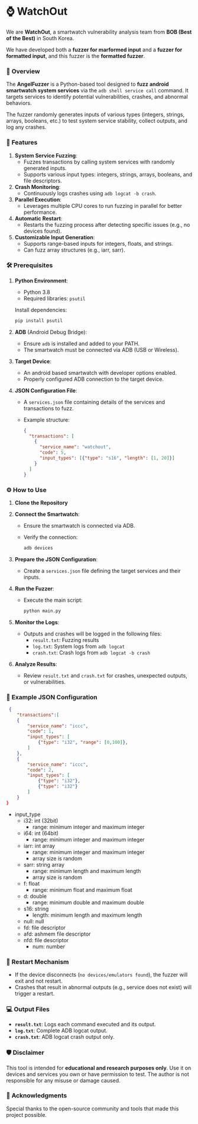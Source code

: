# ⌚ WatchOut

We are **WatchOut**, a smartwatch vulnerability analysis team from **BOB (Best of the Best)** in South Korea.

We have developed both a **fuzzer for marformed input** and a **fuzzer for formatted input**, and this fuzzer is the **formatted fuzzer**.

### 📜 **Overview**

The **AngelFuzzer** is a Python-based tool designed to **fuzz android smartwatch system services** via the `adb shell service call` command. It targets services to identify potential vulnerabilities, crashes, and abnormal behaviors.

The fuzzer randomly generates inputs of various types (integers, strings, arrays, booleans, etc.) to test system service stability, collect outputs, and log any crashes.


### 🚀 **Features**

1. **System Service Fuzzing**:
    - Fuzzes transactions by calling system services with randomly generated inputs.
    - Supports various input types: integers, strings, arrays, booleans, and file descriptors.
2. **Crash Monitoring**:
    - Continuously logs crashes using `adb logcat -b crash`.
3. **Parallel Execution**:
    - Leverages multiple CPU cores to run fuzzing in parallel for better performance.
4. **Automatic Restart**:
    - Restarts the fuzzing process after detecting specific issues (e.g., no devices found).
5. **Customizable Input Generation**:
    - Supports range-based inputs for integers, floats, and strings.
    - Can fuzz array structures (e.g., iarr, sarr).

### 🛠️ **Prerequisites**

1. **Python Environment**:
    - Python 3.8
    - Required libraries: `psutil`
    
    Install dependencies:
    
    ```bash
    pip install psutil
    ```
    
2. **ADB** (Android Debug Bridge):
    - Ensure `adb` is installed and added to your PATH.
    - The smartwatch must be connected via ADB (USB or Wireless).
3. **Target Device**:
    - An android based smartwatch with developer options enabled.
    - Properly configured ADB connection to the target device.
4. **JSON Configuration File**:
    - A `services.json` file containing details of the services and transactions to fuzz.
    - Example structure:
        
        ```json
        {
          "transactions": [
            {
              "service_name": "watchout",
              "code": 5,
              "input_types": [{"type": "s16", "length": [1, 20]}]
            }
          ]
        }
        ```
        

### ⚙️ **How to Use**

1. **Clone the Repository**
2. **Connect the Smartwatch**:
    - Ensure the smartwatch is connected via ADB.
    - Verify the connection:
        
        ```bash
        adb devices
        ```
        
3. **Prepare the JSON Configuration**:
    - Create a `services.json` file defining the target services and their inputs.
4. **Run the Fuzzer**:
    - Execute the main script:
        
        ```bash
        python main.py
        ```
        
5. **Monitor the Logs**:
    - Outputs and crashes will be logged in the following files:
        - `result.txt`: Fuzzing results
        - `log.txt`: System logs from `adb logcat`
        - `crash.txt`: Crash logs from `adb logcat -b crash`
6. **Analyze Results**:
    - Review `result.txt` and `crash.txt` for crashes, unexpected outputs, or vulnerabilities.

### 📝 **Example JSON Configuration**

```json
 {
    "transactions":[
    {
        "service_name": "iccc",
        "code": 1,
        "input_types": [
            {"type": "i32", "range": [0,100]},
        ]
    },
    {
        "service_name": "iccc",
        "code": 2,
        "input_types": [
            {"type": "i32"},
            {"type": "i32"}
        ]
    }
}
```

- input_type
    - i32: int (32bit)
        - range: minimum integer and maximum integer
    - i64: int (64bit)
        - range: minimum integer and maximum integer
    - iarr: int array
        - range: minimum integer and maximum integer
        - array size is random
    - sarr: string array
        - range: minimum length and maximum length
        - array size is random
    - f: float
        - range: minimum float and maximum float
    - d: double
        - range: minimum double and maximum double
    - s16: string
        - length: minimum length and maximum length
    - null: null
    - fd: file descriptor
    - afd: ashmem file descriptor
    - nfd: file descriptor
        - num: number

### 🔄 **Restart Mechanism**

- If the device disconnects (`no devices/emulators found`), the fuzzer will exit and not restart.
- Crashes that result in abnormal outputs (e.g., service does not exist) will trigger a restart.

### 💻 **Output Files**

- **`result.txt`**: Logs each command executed and its output.
- **`log.txt`**: Complete ADB logcat output.
- **`crash.txt`**: ADB logcat crash output only.

### 🛡️ **Disclaimer**

This tool is intended for **educational and research purposes only**. Use it on devices and services you own or have permission to test. The author is not responsible for any misuse or damage caused.

### 🌟 **Acknowledgments**

Special thanks to the open-source community and tools that made this project possible.
